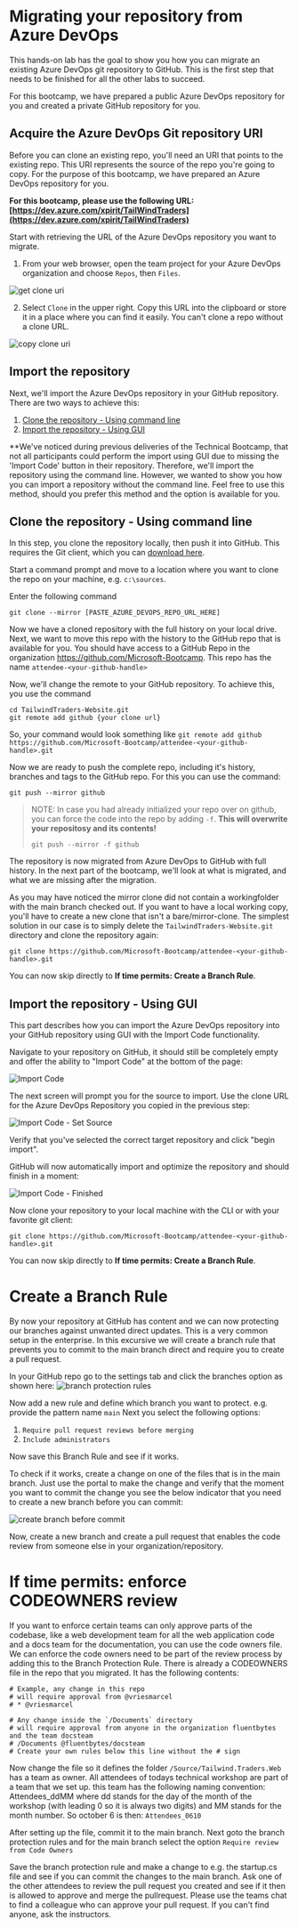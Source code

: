 # Migrating your repository from Azure DevOps
This hands-on lab has the goal to show you how you can migrate an existing Azure DevOps git repository to GitHub. This is the first step that needs to be finished for all the other labs to succeed. 

For this bootcamp, we have prepared a public Azure DevOps repository for you and created a private GitHub repository for you.

## Acquire the Azure DevOps Git repository URI
Before you can clone an existing repo, you'll need an URI that points to the existing repo. This URI represents the source of the repo you're going to copy. 
For the purpose of this bootcamp, we have prepared an Azure DevOps repository for you. 

**For this bootcamp, please use the following URL: [https://dev.azure.com/xpirit/TailWindTraders](https://dev.azure.com/xpirit/TailWindTraders)**

Start with retrieving the URL of the Azure DevOps repository you want to migrate.
1. From your web browser, open the team project for your Azure DevOps organization and choose `Repos`, then `Files`.

![get clone uri](https://docs.microsoft.com/en-us/azure/devops/repos/git/media/clone-repo/repos-files.png?view=azure-devops)

2. Select `Clone` in the upper right. Copy this URL into the clipboard or store it in a place where you can find it easily. You can't clone a repo without a clone URL.

![copy clone uri](https://docs.microsoft.com/en-us/azure/devops/repos/git/media/get_clone_url.gif?view=azure-devops) 

## Import the repository
Next, we'll import the Azure DevOps repository in your GitHub repository. There are two ways to achieve this:
1. [Clone the repository  - Using command line](#clone-the-repository---using-command-line)
2. [Import the repository - Using GUI](#import-the-repository---using-gui)

**We've noticed during previous deliveries of the Technical Bootcamp, that not all participants could perform the import using GUI due to missing the 'Import Code' button in their repository. Therefore, we'll import the repository using the command line. However, we wanted to show you how you can import a repository without the command line. Feel free to use this method, should you prefer this method and the option is available for you.

## Clone the repository  - Using command line
In this step, you clone the repository locally, then push it into GitHub. This requires the Git client, which you can [download here](https://git-scm.com/download/gui/windows).

Start a command prompt and move to a location where you want to clone the repo on your machine, e.g. `c:\sources`. 

Enter the following command 

```
git clone --mirror [PASTE_AZURE_DEVOPS_REPO_URL_HERE] 
```

Now we have a cloned repository with the full history on your local drive. Next, we want to move this repo with the history to the GitHub repo that is available for you.
You should have access to a GitHub Repo in the organization https://github.com/Microsoft-Bootcamp. This repo has the name `attendee-<your-github-handle>`

Now, we'll change the remote to your GitHub repository. To achieve this, you use the command 

```
cd TailwindTraders-Website.git
git remote add github {your clone url}
```

So, your command would look something like `git remote add github https://github.com/Microsoft-Bootcamp/attendee-<your-github-handle>.git`

Now we are ready to push the complete repo, including it's history, branches and tags to the GitHub repo.
For this you can use the command:

```
git push --mirror github
```

> NOTE: In case you had already initialized your repo over on github, you can force the code into the repo by adding `-f`. **This will overwrite your repositosy and its contents!**
> 
> ```
> git push --mirror -f github
> ```

The repository is now migrated from Azure DevOps to GitHub with full history. In the next part of the bootcamp, we'll look at what is migrated, and what we are missing after the migration.

As you may have noticed the mirror clone did not contain a workingfolder with the main branch checked out. If you want to have a local working copy, you'll have to create a new clone that isn't a bare/mirror-clone. The simplest solution in our case is to simply delete the `TailwindTraders-Website.git` directory and clone the repository again:

```
git clone https://github.com/Microsoft-Bootcamp/attendee-<your-github-handle>.git
```

You can now skip directly to **If time permits: Create a Branch Rule**.

## Import the repository - Using GUI
This part describes how you can import the Azure DevOps repository into your GitHub repository using GUI with the Import Code functionality.  

Navigate to your repository on GitHub, it should still be completely empty and offer the ability to "Import Code" at the bottom of the page:

![Import Code](./images/import-code.png) 

The next screen will prompt you for the source to import. Use the clone URL for the Azure DevOps Repository you copied in the previous step:

![Import Code - Set Source](./images/import-code-provide-source.png)

Verify that you've selected the correct target repository and click "begin import".

GitHub will now automatically import and optimize the repository and should finish in a moment:

![Import Code - Finished](./images/import-code-finished.png)

Now clone your repository to your local machine with the CLI or with your favorite git client:

```
git clone https://github.com/Microsoft-Bootcamp/attendee-<your-github-handle>.git
```

You can now skip directly to **If time permits: Create a Branch Rule**.

# Create a Branch Rule
By now your repository at GitHub has content and we can now protecting our branches against unwanted direct updates. This is a very common setup in the enterprise.
In this excursive we will create a branch rule that prevents you to commit to the main branch direct and require you to create a pull request.

In your GitHub repo go to the settings tab and click the branches option as shown here:
![branch protection rules](images/branch-protection-rules.png)

Now add a new rule and define which branch you want to protect. e.g. provide the pattern name `main`
Next you select the following options:
1. `Require pull request reviews before merging`
2. `Include administrators`

Now save this Branch Rule and see if it works.

To check if it works, create a change on one of the files that is in the main branch. Just use the portal to make the change and verify that the moment you want to commit the change you see the below indicator that you need to create a new branch before you can commit:

![create branch before commit](images/branch-before-commit.png)

Now, create a new branch and create a pull request that enables the code review from someone else in your organization/repository.

# If time permits: enforce CODEOWNERS review

If you want to enforce certain teams can only approve parts of the codebase, like a web development team for all the web application code and a docs team for the documentation, you can use the code owners file. We can enforce the code owners need to be part of the review process by adding this to the Branch Protection Rule.
There is already a CODEOWNERS file in the repo that you migrated. It has the following contents:

```
# Example, any change in this repo 
# will require approval from @vriesmarcel
# * @vriesmarcel

# Any change inside the `/Documents` directory
# will require approval from anyone in the organization fluentbytes and the team docsteam
# /Documents @fluentbytes/docsteam
# Create your own rules below this line without the # sign
```
Now change the file so it defines the folder `/Source/Tailwind.Traders.Web` has a team as owner. All attendees of todays technical workshop are part of a team that we set up. this team has the following naming convention: Attendees_ddMM where dd stands for the day of the month of the workshop (with leading 0 so it is always two digits) and MM stands for the month number. So october 6 is then: `Attendees_0610`

After setting up the file, commit it to the main branch.
Next goto the  branch protection rules and for the main branch select the option `Require review from Code Owners`

Save the branch protection rule and make a change to e.g. the startup.cs file and see if you can commit the changes to the main branch. Ask one of the other attendees to review the pull request you created and see if it then is allowed to approve and merge the pullrequest. Please use the teams chat to find a colleague who can approve your pull request. If you can't find anyone, ask the instructors. 
